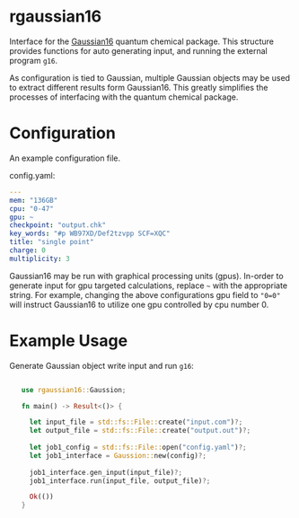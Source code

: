 # rgaussian16

Interface for the [Gaussian16](https://gaussian.com/gaussian16/) quantum chemical package.
This structure provides functions for auto generating input, and
running the external program `g16`.

As configuration is tied to Gaussian, multiple Gaussian objects may
be used to extract different results form Gaussian16. This greatly 
simplifies the processes of interfacing with the quantum chemical
package.

# Configuration 

An example configuration file.

config.yaml:
```yaml
---
mem: "136GB"
cpu: "0-47"
gpu: ~
checkpoint: "output.chk"
key_words: "#p WB97XD/Def2tzvpp SCF=XQC"
title: "single point"
charge: 0
multiplicity: 3
```

Gaussian16 may be run with graphical processing units (gpus). In-order to generate 
input for gpu targeted calculations, replace `~` with the appropriate string. For 
example, changing the above configurations gpu field to `"0=0"` will instruct Gaussian16 
to utilize one gpu controlled by cpu number 0.

# Example Usage

 Generate Gaussian object write input and run `g16`:
 
```rust

   use rgaussian16::Gaussion;

   fn main() -> Result<()> {

     let input_file = std::fs::File::create("input.com")?;
     let output_file = std::fs::File::create("output.out")?;
  
     let job1_config = std::fs::File::open("config.yaml")?;
     let job1_interface = Gaussion::new(config)?;
 
     job1_interface.gen_input(input_file)?;
     job1_interface.run(input_file, output_file)?;

	 Ok(())
   }
```

